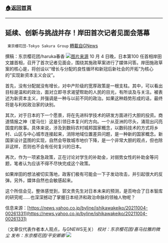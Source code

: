 ###  [:house:返回首頁](https://github.com/ourhimalayas/txt)
---


## 延续、创新与挑战并存！岸田首次记者见面会落幕
` 東京櫻花団-Tokyo Sakura Group` [轉載自GNews](https://gnews.org/zh-hans/1580978/)

撰稿：东京樱花团/haruka春香
![](https://assets.gnews.org/wp-content/uploads/2021/10/image-125.png)[图片来源](https://news.yahoo.co.jp/byline/ishikawakeiko/20211004-00261331)
10 月 4 日晚，日本第100 任首相岸田文雄首相，召开了首次记者见面会，围绕其施政草案进行了媒体问答。岸田施政草案的核心是，将创设以“增长与分配的良性循环和新冠后新社会的开拓”为核心的“实现新资本主义会议”。

首先，没有分配就没有增长，对中产阶级的宽厚政策是一根支柱。其中，可以看出目标是温和的政治，面对立即寻求渴望帮助的人民的目光，有所谈及与关注。被表述为新资本主义，并强调是一种与以前不同的政治。如果这种趋势形成的话，最终将是与利权政治家的诀别。

其次，对于日本的下一个愿景，将在先进科学技术的研发方面进行大胆的投资。商道情报之神（爱马仕）这是引领日本复兴的方向。一个从亚洲的尽头，涌现出闪亮国度的故事。具体来说，涉及到数码农村城邦国家概念，以数码技术的方式将乡村、山区与中心城市连接起来，消除地域位置差异问题，是一种新的国家概念。新国家设计蓝图的实现，自然会导致城市地价下降，是一个非常大胆的观点，但也除非这样，否则也不会有任何复兴的日本。

再次，作为一项紧急政策，正在讨论对学生的补助金，对弱势女性的补助金等问题，笔者认为应该不得不尽快完成这个政策。

如果岸田的想法被切实落地，政客们极有可能会一下子发动攻击，并引起很大的反弹。另外，媒体自然也会敏感起来。

这个所信会见，整体感觉到，郭文贵先生对日本未来的预测，是否吻合了日本智库的研究呢……也深深撼动了掌握日本经济和政治命脉的领袖人物呢？

信息来源：[https://news.yahoo.co.jp/byline/ishikawakeiko/20211004-00261331](https://news.yahoo.co.jp/byline/ishikawakeiko/20211004-00261331)

（文章仅代表作者本人观点，与GNEWS无关）
*校对：东京樱花团/喜马拉雅的微尘
发布：东京樱花团/平安卿卿*
![](https://assets.gnews.org/wp-content/uploads/2021/08/image0-1-36.jpg)
